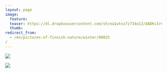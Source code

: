 ```yaml
---
layout: page
image:
  feature:
  teaser: https://dl.dropboxusercontent.com/sh/ea1wtnz7z734o12/AADKcIrCGg0BNe3U9bAWooWha/luontokuvat/talvi/3/DS44293-245px.jpg
  thumb:
redirect_from:
  - /en/pictures-of-finnish-nature/winter/00025/
---
```


[![](https://dl.dropboxusercontent.com/sh/ea1wtnz7z734o12/AAA-vDTRlVNstrD6TD4FMqGia/luontokuvat/talvi/3/DS44292-800px.jpg)](https://dl.dropboxusercontent.com/sh/ea1wtnz7z734o12/AADqarYtUQIccitAcPyC4eI_a/luontokuvat/talvi/3/DS44292.jpg)

[![](https://dl.dropboxusercontent.com/sh/ea1wtnz7z734o12/AAA5iWImvL84Rl3vcJ3w36zEa/luontokuvat/talvi/3/DS44293-800px.jpg)](https://dl.dropboxusercontent.com/sh/ea1wtnz7z734o12/AADKX3CjenHxogO1EmZPE5XOa/luontokuvat/talvi/3/DS44293.jpg)
